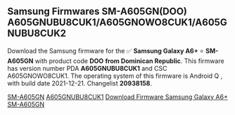 <h2>Samsung Firmwares SM-A605GN(DOO) A605GNUBU8CUK1/A605GNOWO8CUK1/A605GNUBU8CUK2</h2>
Download the Samsung firmware for the ✅ <strong>Samsung Galaxy A6+ </strong> ⭐ <strong>SM-A605GN</strong> with product code <strong>DOO</strong> <strong> from Dominican Republic</strong>. This firmware has version number PDA <strong>A605GNUBU8CUK1</strong> and CSC A605GNOWO8CUK1. The operating system of this firmware is Android Q , with build date 2021-12-21. Changelist <strong>20938158</strong>.

[SM-A605GN](https://samfirm.shop/samsung/model/SM-A605GN)
[A605GNUBU8CUK1](https://samfirm.shop/samsung/pda/A605GNUBU8CUK1)
[Download Firmware Samsung Galaxy A6+ SM-A605GN](https://samfirm.shop/samsung/firmware/483945)
